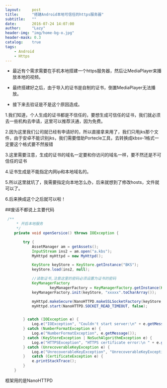 ```yaml
---
layout:     post
title:      "搭建Android本地可信任的https服务器"
subtitle:   ""
date:       2016-07-24 14:07:00
author:     "Lazy"
header-img: "img/home-bg-o.jpg"
header-mask: 0.3
catalog:    true
tags:
    - Android
    - Https
---
```








- 最近有个需求需要在手机本地搭建一个https服务器，然后让MediaPlayer来播放本地的视频。


- 最终搭建好之后，由于导入的证书是自制的证书，倒置MediaPlayer无法播放。

- 接下来去验证是不是这个原因造成。

1.我们知道，个人生成的证书都是不信任的，要想生成可信任的证书，我们就必须去一些机构去申请，这里可以推荐沃通，因为免费。

2.因为这里我们公司就已经有申请好的，所以直接拿来用了，我们只用jks那个文件，由于安卓不能识别jks，我们需要借助Portecle工具，去转换成kbsv-1格式一定要这个格式要不然报错

3.这里需要注意，生成的证书的域名一定要和你访问的域名一样，要不然还是不可信任的证书

4.证书生成是不能指定内网ip和本地域名的。

5.所以这里就坑了，我需要指定向本地怎么办，后来就想到了修改hosts，文件就可以了。

6.后来换成这个之后就可以啦！

##废话不都说上主要代码

```java
 /**
     * 开启本地服务
     */
    private void openSersice() throws IOException {

        try {
            AssetManager am = getAssets();
            InputStream ins2 = am.open("a.kbs");
            MyHttpd myHttpd = new MyHttpd();

            KeyStore keyStore = KeyStore.getInstance("BKS");
            keyStore.load(ins2, null);

            //读取证书,注意这里的密码必须设置为证书的密码
            KeyManagerFactory
                    keyManagerFactory = KeyManagerFactory.getInstance(KeyManagerFactory.getDefaultAlgorithm());
            keyManagerFactory.init(keyStore, "xxxxx".toCharArray());

            myHttpd.makeSecure(NanoHTTPD.makeSSLSocketFactory(keyStore, keyManagerFactory), null);
            myHttpd.start(NanoHTTPD.SOCKET_READ_TIMEOUT, false);


        } catch (IOException e) {
            Log.e("IOException", "Couldn't start server:\n" + e.getMessage());
        } catch (NumberFormatException e) {
            Log.e("NumberFormatException", e.getMessage());
        } catch (KeyStoreException | NoSuchAlgorithmException e) {
            Log.e("HTTPSException", "HTTPS certificate error:\n " + e.getMessage());
        } catch (UnrecoverableKeyException e) {
            Log.e("UnrecoverableKeyException", "UnrecoverableKeyException" + e.getMessage());
        }   catch (CertificateException e) {
            e.printStackTrace();
        }
    }

```

框架用的是NanoHTTPD
